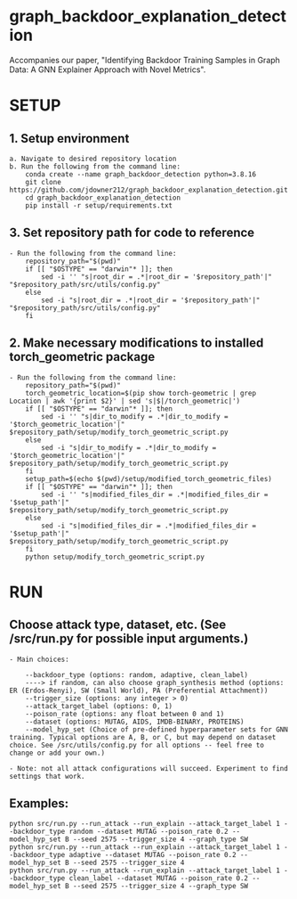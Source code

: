 # graph_backdoor_explanation_detection
Accompanies our paper, "Identifying Backdoor Training Samples in Graph Data: A GNN Explainer Approach with Novel Metrics".


# SETUP

## 1. Setup environment

	a. Navigate to desired repository location
	b. Run the following from the command line:
		conda create --name graph_backdoor_detection python=3.8.16
		git clone https://github.com/jdowner212/graph_backdoor_explanation_detection.git
		cd graph_backdoor_explanation_detection
		pip install -r setup/requirements.txt

## 3. Set repository path for code to reference

	- Run the following from the command line:
		repository_path="$(pwd)"
		if [[ "$OSTYPE" == "darwin"* ]]; then
			sed -i '' "s|root_dir = .*|root_dir = '$repository_path'|" "$repository_path/src/utils/config.py"
		else
			sed -i "s|root_dir = .*|root_dir = '$repository_path'|" "$repository_path/src/utils/config.py"
		fi

## 2. Make necessary modifications to installed torch_geometric package

	- Run the following from the command line: 
		repository_path="$(pwd)"
		torch_geometric_location=$(pip show torch-geometric | grep Location | awk '{print $2}' | sed 's|$|/torch_geometric|')
		if [[ "$OSTYPE" == "darwin"* ]]; then
			sed -i '' "s|dir_to_modify = .*|dir_to_modify = '$torch_geometric_location'|" $repository_path/setup/modify_torch_geometric_script.py
		else
			sed -i "s|dir_to_modify = .*|dir_to_modify = '$torch_geometric_location'|" $repository_path/setup/modify_torch_geometric_script.py
		fi
		setup_path=$(echo $(pwd)/setup/modified_torch_geometric_files)
		if [[ "$OSTYPE" == "darwin"* ]]; then
			sed -i '' "s|modified_files_dir = .*|modified_files_dir = '$setup_path'|" $repository_path/setup/modify_torch_geometric_script.py
		else
			sed -i "s|modified_files_dir = .*|modified_files_dir = '$setup_path'|" $repository_path/setup/modify_torch_geometric_script.py
		fi
		python setup/modify_torch_geometric_script.py
	



# RUN

## Choose attack type, dataset, etc. (See /src/run.py for possible input arguments.)

	- Main choices:

		--backdoor_type (options: random, adaptive, clean_label)
		----> if random, can also choose graph_synthesis method (options: ER (Erdos-Renyi), SW (Small World), PA (Preferential Attachment)) 
		--trigger_size (options: any integer > 0)
		--attack_target_label (options: 0, 1)
		--poison_rate (options: any float between 0 and 1)
		--dataset (options: MUTAG, AIDS, IMDB-BINARY, PROTEINS)
		--model_hyp_set (Choice of pre-defined hyperparameter sets for GNN training. Typical options are A, B, or C, but may depend on dataset choice. See /src/utils/config.py for all options -- feel free to change or add your own.)
   
	- Note: not all attack configurations will succeed. Experiment to find settings that work.

## Examples:

	python src/run.py --run_attack --run_explain --attack_target_label 1 --backdoor_type random --dataset MUTAG --poison_rate 0.2 --model_hyp_set B --seed 2575 --trigger_size 4 --graph_type SW
	python src/run.py --run_attack --run_explain --attack_target_label 1 --backdoor_type adaptive --dataset MUTAG --poison_rate 0.2 --model_hyp_set B --seed 2575 --trigger_size 4
	python src/run.py --run_attack --run_explain --attack_target_label 1 --backdoor_type clean_label --dataset MUTAG --poison_rate 0.2 --model_hyp_set B --seed 2575 --trigger_size 4 --graph_type SW
